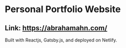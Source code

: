 # Personal Portfolio Website

## Link: https://abrahamahn.com/

Built with Reactjs, Gatsby.js, and deployed on Netlify.
